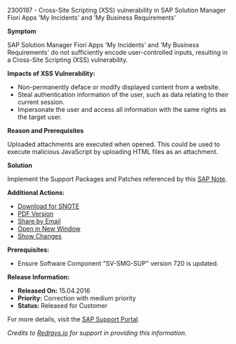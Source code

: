 2300197 - Cross-Site Scripting (XSS) vulnerability in SAP Solution Manager Fiori Apps 'My Incidents' and 'My Business Requirements'

**Symptom**
 
SAP Solution Manager Fiori Apps 'My Incidents' and 'My Business Requirements' do not sufficiently encode user-controlled inputs, resulting in a Cross-Site Scripting (XSS) vulnerability.

**Impacts of XSS Vulnerability:**
- Non-permanently deface or modify displayed content from a website.
- Steal authentication information of the user, such as data relating to their current session.
- Impersonate the user and access all information with the same rights as the target user.

**Reason and Prerequisites**

Uploaded attachments are executed when opened. This could be used to execute malicious JavaScript by uploading HTML files as an attachment.

**Solution**

Implement the Support Packages and Patches referenced by this [SAP Note](https://me.sap.com/notes/0002300197).

**Additional Actions:**
- [Download for SNOTE](https://notesdownloads.sap.com/note/0040000013591662017)
- [PDF Version](https://userapps.support.sap.com/sap/support/sfm/notes/print/0002300197?language=en-US&token=CCCB100A2DC1AF636075CC1FCD711077)
- [Share by Email](https://me.sap.com/notes/0002300197/share)
- [Open in New Window](https://me.sap.com/notes/0002300197/open)
- [Show Changes](https://me.sap.com/notesLatestChanges/0002300197/E/diff)

**Prerequisites:**
- Ensure Software Component "SV-SMG-SUP" version 720 is updated.

**Release Information:**
- **Released On:** 15.04.2016
- **Priority:** Correction with medium priority
- **Status:** Released for Customer

For more details, visit the [SAP Support Portal](https://me.sap.com/notes/0002300197).

*Credits to [Redrays.io](https://redrays.io) for support in providing this information.*